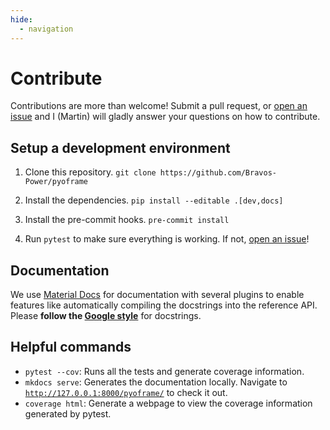 ```yaml
---
hide:
  - navigation
---
```

# Contribute

Contributions are more than welcome! Submit a pull request, or [open an issue](https://github.com/Bravos-Power/pyoframe/issues/new) and I (Martin) will gladly answer your questions on how to contribute.

## Setup a development environment

1. Clone this repository. `git clone https://github.com/Bravos-Power/pyoframe`

2. Install the dependencies. `pip install --editable .[dev,docs]`

3. Install the pre-commit hooks. `pre-commit install`

4. Run `pytest` to make sure everything is working. If not, [open an issue](https://github.com/Bravos-Power/pyoframe/issues/new)!

## Documentation

We use [Material Docs](https://squidfunk.github.io/mkdocs-material/) for documentation with several plugins to enable features like automatically compiling the docstrings into the reference API. Please **follow the [Google style](https://sphinxcontrib-napoleon.readthedocs.io/en/latest/example_google.html)** for docstrings.

## Helpful commands

- `pytest --cov`: Runs all the tests and generate coverage information.
- `mkdocs serve`: Generates the documentation locally. Navigate to [`http://127.0.0.1:8000/pyoframe/`](http://127.0.0.1:8000/pyoframe/) to check it out.
- `coverage html`: Generate a webpage to view the coverage information generated by pytest.
